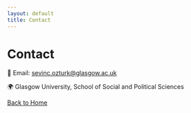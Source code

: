 ```yaml
---
layout: default
title: Contact
---
```



# Contact

📧 Email: [sevinc.ozturk@glasgow.ac.uk](sevinc.ozturk@glasgow.ac.uk)

🌍 Glasgow University, School of Social and Political Sciences


[Back to Home](index.md)
